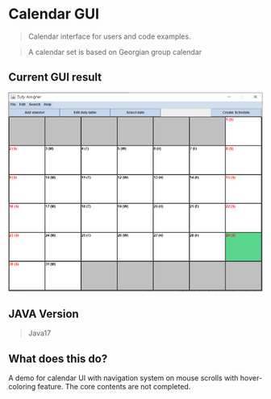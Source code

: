 # Calendar GUI
> Calendar interface for users and code examples.

> A calendar set is based on Georgian group calendar

## Current GUI result
![image info](./src/img/FirstVersion.PNG)

## JAVA Version

> Java17

## What does this do?
A demo for calendar UI with navigation system on mouse scrolls with hover-coloring feature.
The core contents are not completed.